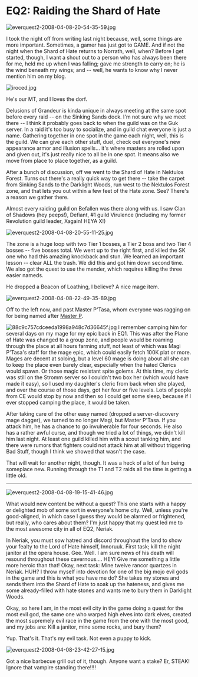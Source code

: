 # EQ2: Raiding the Shard of Hate

![everquest2-2008-04-08-20-54-35-59.jpg](../uploads/2008/04/everquest2-2008-04-08-20-54-35-59.jpg)

I took the night off from writing last night because, well, some things are more important. Sometimes, a gamer has just got to GAME. And if not the night when the Shard of Hate returns to Norrath, well, when? Before I get started, though, I want a shout out to a person who has always been there for me, held me up when I was falling; gave me strength to carry on; he is the wind beneath my wings; and -- well, he wants to know why I never mention him on my blog.

![iroced.jpg](../uploads/2008/04/iroced.jpg)

He's our MT, and I loves the dorf.

Delusions of Grandeur is kinda unique in always meeting at the same spot before every raid -- on the Sinking Sands dock. I'm not sure why we meet there -- I think it probably goes back to when the guild was on the Guk server. In a raid it's too busy to socialize, and in guild chat everyone is just a name. Gathering together in one spot in the game each night, well, this is the guild. We can give each other stuff, duel, check out everyone's new appearance armor and illusion spells... it's where masters are rolled upon and given out, it's just really nice to all be in one spot. It means also we move from place to place together, as a guild.

After a bunch of discussion, off we went to the Shard of Hate in Nektulos Forest. Turns out there's a really quick way to get there -- take the carpet from Sinking Sands to the Darklight Woods, run west to the Nektulos Forest zone, and that lets you out within a few feet of the Hate zone. See? There's a reason we gather there.

Almost every raiding guild on Befallen was there along with us. I saw Clan of Shadows (hey peeps!), Defiant, #1 guild Virulence (including my former Revolution guild leader, Xagain! HEYA X!)

![everquest2-2008-04-08-20-55-11-25.jpg](../uploads/2008/04/everquest2-2008-04-08-20-55-11-25.jpg)

The zone is a huge loop with two Tier 1 bosses, a Tier 2 boss and two Tier 4 bosses -- five bosses total. We went up to the right first, and killed the SK one who had this amazing knockback and stun. We learned an important lesson -- clear ALL the trash. We did this and got him down second time. We also got the quest to use the mender, which requires killing the three easier nameds.

He dropped a Beacon of Loathing, I believe? A nice mage item.

![everquest2-2008-04-08-22-49-35-89.jpg](../uploads/2008/04/everquest2-2008-04-08-22-49-35-89.jpg)

Off to the left now, and past Master P'Tasa, whom everyone was ragging on for being named after [Master P](http://en.wikipedia.org/wiki/Master_P). 

![88c9c757cdceeda1998a948c7d36645f.jpg](../uploads/2008/04/88c9c757cdceeda1998a948c7d36645f.jpg) I remember camping him for several days on my mage for my epic back in EQ1. This was after the Plane of Hate was changed to a group zone, and people would be roaming through the place at all hours farming stuff, not least of which was Magi P'Tasa's staff for the mage epic, which could easily fetch 100K plat or more. Mages are decent at soloing, but a level 60 mage is doing about all she can to keep the place even barely clear, especially when the hated Clerics would spawn. Or those magic resistant spite golems. At this time, my cleric was still on the Stromm server so I couldn't two box her (which would have made it easy), so I used my daughter's cleric from back when she played, and over the course of those days, got her four or five levels. Lots of people from CE would stop by now and then so I could get some sleep, because if I ever stopped camping the place, it would be taken.

After taking care of the other easy named (dropped a server-discovery mage dagger), we turned to no longer Magi, but Master P'Tasa. If you attack him, he has a chance to go invulnerable for four seconds. He also has a rather awful curse, and though we tried a lot of things, we didn't kill him last night. At least one guild killed him with a scout tanking him, and there were rumors that fighters could not attack him at all without triggering Bad Stuff, though I think we showed that wasn't the case.

That will wait for another night, though. It was a heck of a lot of fun being someplace new. Running through the T1 and T2 raids all the time is getting a little old.

---

![everquest2-2008-04-08-19-15-41-46.jpg](../uploads/2008/04/everquest2-2008-04-08-19-15-41-46.jpg)

What would new content be without a quest? This one starts with a happy or delighted mob of some sort in everyone's home city. Well, unless you're good-aligned, in which case I guess they would be alarmed or frightened, but really, who cares about them? I'm just happy that my quest led me to the most awesome city in all of EQ2, Neriak.

In Neriak, you must sow hatred and discord throughout the land to show your fealty to the Lord of Hate himself, Innoruuk. First task; kill the night janitor at the opera house. Gee. Well. I am sure news of his death will resound throughout these cavernous.... HEY! Give me something a little more heroic than that! Okay, next task: Mine twelve rancor quartzes in Neriak. HUH? I throw myself into devotion for one of the big mojo evil gods in the game and this is what you have me do? She takes my stones and sends them into the Shard of Hate to soak up the hateness, and gives me some already-filled with hate stones and wants me to bury them in Darklight Woods.

Okay, so here I am, in the most evil city in the game doing a quest for the most evil god, the same one who warped high elves into dark elves, created the most supremely evil race in the game from the one with the most good, and my jobs are: Kill a janitor, mine some rocks, and bury them?

Yup. That's it. That's my evil task. Not even a puppy to kick.

![everquest2-2008-04-08-23-42-27-15.jpg](../uploads/2008/04/everquest2-2008-04-08-23-42-27-15.jpg)

Got a nice barbecue grill out of it, though. Anyone want a stake? Er, STEAK! Ignore that vampire standing there!!!!

